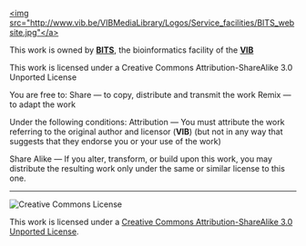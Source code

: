<a href="https://www.bits.vib.be" target="_blank"><img src="http://www.vib.be/VIBMediaLibrary/Logos/Service_facilities/BITS_website.jpg"</a>

This work is owned by **<a href="https://www.bits.vib.be" target="_blank">BITS</a>**, the bioinformatics facility of the **<a href="http://www.vib.be" target="_blank">VIB</a>**

This work is licensed under a Creative Commons Attribution-ShareAlike 3.0 Unported License

You are free to:
Share — to copy, distribute and transmit the work Remix — to adapt the work

Under the following conditions:
Attribution — You must attribute the work referring to the original author and licensor (**VIB**)
(but not in any way that suggests that they endorse you or your use of the work) 

Share Alike — If you alter, transform, or build upon this work, you may distribute the resulting work
only under the same or similar license to this one.

------------
![Creative Commons License](http://i.creativecommons.org/l/by-sa/3.0/88x31.png?raw=true)

This work is licensed under a [Creative Commons Attribution-ShareAlike 3.0 Unported License](http://creativecommons.org/licenses/by-sa/3.0/).
